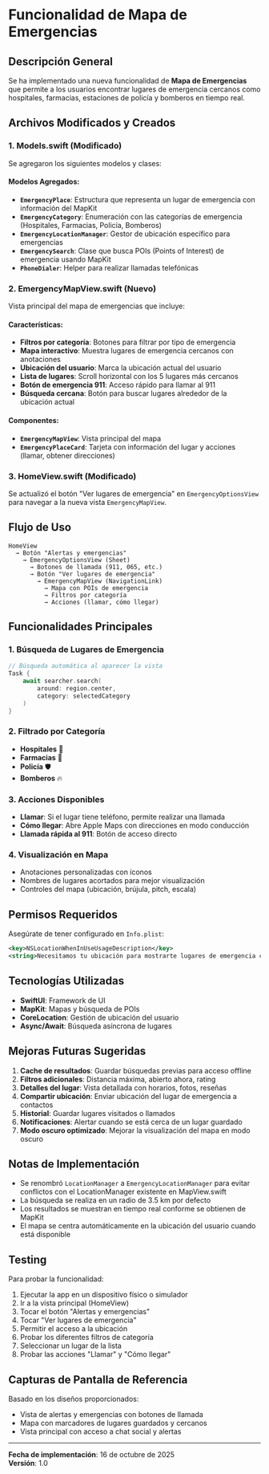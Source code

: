 # Funcionalidad de Mapa de Emergencias

## Descripción General

Se ha implementado una nueva funcionalidad de **Mapa de Emergencias** que permite a los usuarios encontrar lugares de emergencia cercanos como hospitales, farmacias, estaciones de policía y bomberos en tiempo real.

## Archivos Modificados y Creados

### 1. **Models.swift** (Modificado)
Se agregaron los siguientes modelos y clases:

#### Modelos Agregados:
- **`EmergencyPlace`**: Estructura que representa un lugar de emergencia con información del MapKit
- **`EmergencyCategory`**: Enumeración con las categorías de emergencia (Hospitales, Farmacias, Policía, Bomberos)
- **`EmergencyLocationManager`**: Gestor de ubicación específico para emergencias
- **`EmergencySearch`**: Clase que busca POIs (Points of Interest) de emergencia usando MapKit
- **`PhoneDialer`**: Helper para realizar llamadas telefónicas

### 2. **EmergencyMapView.swift** (Nuevo)
Vista principal del mapa de emergencias que incluye:

#### Características:
- **Filtros por categoría**: Botones para filtrar por tipo de emergencia
- **Mapa interactivo**: Muestra lugares de emergencia cercanos con anotaciones
- **Ubicación del usuario**: Marca la ubicación actual del usuario
- **Lista de lugares**: Scroll horizontal con los 5 lugares más cercanos
- **Botón de emergencia 911**: Acceso rápido para llamar al 911
- **Búsqueda cercana**: Botón para buscar lugares alrededor de la ubicación actual

#### Componentes:
- **`EmergencyMapView`**: Vista principal del mapa
- **`EmergencyPlaceCard`**: Tarjeta con información del lugar y acciones (llamar, obtener direcciones)

### 3. **HomeView.swift** (Modificado)
Se actualizó el botón "Ver lugares de emergencia" en `EmergencyOptionsView` para navegar a la nueva vista `EmergencyMapView`.

## Flujo de Uso

```
HomeView 
  → Botón "Alertas y emergencias" 
    → EmergencyOptionsView (Sheet)
      → Botones de llamada (911, 065, etc.)
      → Botón "Ver lugares de emergencia"
        → EmergencyMapView (NavigationLink)
          → Mapa con POIs de emergencia
          → Filtros por categoría
          → Acciones (llamar, cómo llegar)
```

## Funcionalidades Principales

### 1. Búsqueda de Lugares de Emergencia
```swift
// Búsqueda automática al aparecer la vista
Task { 
    await searcher.search(
        around: region.center, 
        category: selectedCategory
    ) 
}
```

### 2. Filtrado por Categoría
- **Hospitales** 🏥
- **Farmacias** 💊
- **Policía** 🛡️
- **Bomberos** 🔥

### 3. Acciones Disponibles
- **Llamar**: Si el lugar tiene teléfono, permite realizar una llamada
- **Cómo llegar**: Abre Apple Maps con direcciones en modo conducción
- **Llamada rápida al 911**: Botón de acceso directo

### 4. Visualización en Mapa
- Anotaciones personalizadas con íconos
- Nombres de lugares acortados para mejor visualización
- Controles del mapa (ubicación, brújula, pitch, escala)

## Permisos Requeridos

Asegúrate de tener configurado en `Info.plist`:

```xml
<key>NSLocationWhenInUseUsageDescription</key>
<string>Necesitamos tu ubicación para mostrarte lugares de emergencia cercanos</string>
```

## Tecnologías Utilizadas

- **SwiftUI**: Framework de UI
- **MapKit**: Mapas y búsqueda de POIs
- **CoreLocation**: Gestión de ubicación del usuario
- **Async/Await**: Búsqueda asíncrona de lugares

## Mejoras Futuras Sugeridas

1. **Cache de resultados**: Guardar búsquedas previas para acceso offline
2. **Filtros adicionales**: Distancia máxima, abierto ahora, rating
3. **Detalles del lugar**: Vista detallada con horarios, fotos, reseñas
4. **Compartir ubicación**: Enviar ubicación del lugar de emergencia a contactos
5. **Historial**: Guardar lugares visitados o llamados
6. **Notificaciones**: Alertar cuando se está cerca de un lugar guardado
7. **Modo oscuro optimizado**: Mejorar la visualización del mapa en modo oscuro

## Notas de Implementación

- Se renombró `LocationManager` a `EmergencyLocationManager` para evitar conflictos con el LocationManager existente en MapView.swift
- La búsqueda se realiza en un radio de 3.5 km por defecto
- Los resultados se muestran en tiempo real conforme se obtienen de MapKit
- El mapa se centra automáticamente en la ubicación del usuario cuando está disponible

## Testing

Para probar la funcionalidad:

1. Ejecutar la app en un dispositivo físico o simulador
2. Ir a la vista principal (HomeView)
3. Tocar el botón "Alertas y emergencias"
4. Tocar "Ver lugares de emergencia"
5. Permitir el acceso a la ubicación
6. Probar los diferentes filtros de categoría
7. Seleccionar un lugar de la lista
8. Probar las acciones "Llamar" y "Cómo llegar"

## Capturas de Pantalla de Referencia

Basado en los diseños proporcionados:
- Vista de alertas y emergencias con botones de llamada
- Mapa con marcadores de lugares guardados y cercanos
- Vista principal con acceso a chat social y alertas

---

**Fecha de implementación**: 16 de octubre de 2025  
**Versión**: 1.0
